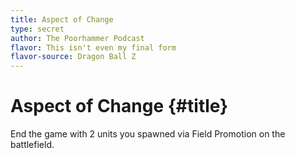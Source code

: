 ```yaml
---
title: Aspect of Change
type: secret
author: The Poorhammer Podcast
flavor: This isn't even my final form
flavor-source: Dragon Ball Z
---
```


# Aspect of Change {#title}

End the game with 2 units you spawned via Field Promotion on the battlefield.
